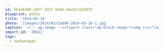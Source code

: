 ```yaml
---
id: 5b3a6396-18ff-431f-b44e-4ed3ccb2dd75
blueprint: photo
title: '2014-03-16'
photo: '/images/2014/03/2a890-2014-03-16-1.jpg'
caption: '<!-- wp:image --><figure class="wp-block-image"><img src="/assets/images/2014/03/2a890-2014-03-16-1.jpg" /></figure><!-- /wp:image --><!-- wp:paragraph --><p>Doing shots from a @highstickvodka bottle. All part of #swokanagan</p><!-- /wp:paragraph -->'
import_id: '20621'
tags:
  - swokanagan
---
```

